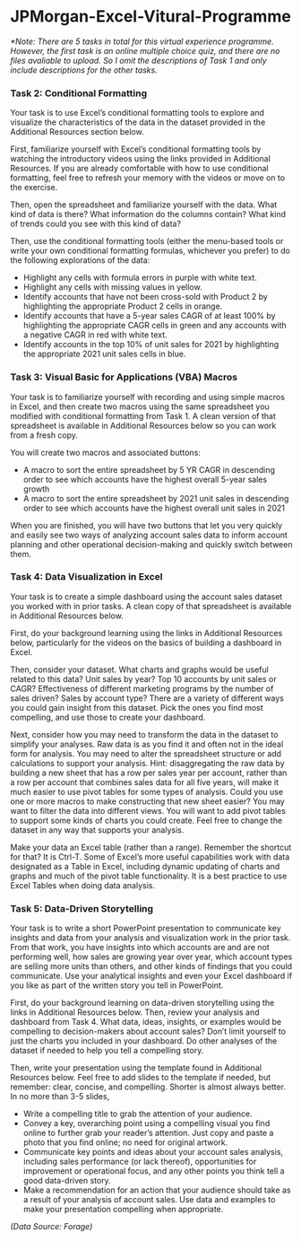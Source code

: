 # JPMorgan-Excel-Vitural-Programme

_*Note: There are 5 tasks in total for this virtual experience programme. However, the first task is an online multiple choice quiz, and there are no files avaliable to upload. So I omit the descriptions of Task 1 and only include descriptions for the other tasks._


### Task 2: Conditional Formatting

Your task is to use Excel’s conditional formatting tools to explore and visualize the characteristics of the data in the dataset provided in the Additional Resources section below.  

First, familiarize yourself with Excel’s conditional formatting tools by watching the introductory videos using the links provided in Additional Resources. If you are already comfortable with how to use conditional formatting, feel free to refresh your memory with the videos or move on to the exercise.  

Then, open the spreadsheet and familiarize yourself with the data. What kind of data is there? What information do the columns contain? What kind of trends could you see with this kind of data?  

Then, use the conditional formatting tools (either the menu-based tools or write your own conditional formatting formulas, whichever you prefer) to do the following explorations of the data:

* Highlight any cells with formula errors in purple with white text.
* Highlight any cells with missing values in yellow.
* Identify accounts that have not been cross-sold with Product 2 by highlighting the appropriate Product 2 cells in orange.
* Identify accounts that have a 5-year sales CAGR of at least 100% by highlighting the appropriate CAGR cells in green and any accounts with a negative CAGR in red with white text.
* Identify accounts in the top 10% of unit sales for 2021 by highlighting the appropriate 2021 unit sales cells in blue.


### Task 3: Visual Basic for Applications (VBA) Macros

Your task is to familiarize yourself with recording and using simple macros in Excel, and then create two macros using the same spreadsheet you modified with conditional formatting from Task 1. A clean version of that spreadsheet is available in Additional Resources below so you can work from a fresh copy.  

You will create two macros and associated buttons:

* A macro to sort the entire spreadsheet by 5 YR CAGR in descending order to see which accounts have the highest overall 5-year sales growth
* A macro to sort the entire spreadsheet by 2021 unit sales in descending order to see which accounts have the highest overall unit sales in 2021

When you are finished, you will have two buttons that let you very quickly and easily see two ways of analyzing account sales data to inform account planning and other operational decision-making and quickly switch between them. 


### Task 4: Data Visualization in Excel

Your task is to create a simple dashboard using the account sales dataset you worked with in prior tasks. A clean copy of that spreadsheet is available in Additional Resources below.

First, do your background learning using the links in Additional Resources below, particularly for the videos on the basics of building a dashboard in Excel.

Then, consider your dataset. What charts and graphs would be useful related to this data? Unit sales by year? Top 10 accounts by unit sales or CAGR? Effectiveness of different marketing programs by the number of sales driven? Sales by account type? There are a variety of different ways you could gain insight from this dataset. Pick the ones you find most compelling, and use those to create your dashboard.  

Next, consider how you may need to transform the data in the dataset to simplify your analyses. Raw data is as you find it and often not in the ideal form for analysis. You may need to alter the spreadsheet structure or add calculations to support your analysis. Hint: disaggregating the raw data by building a new sheet that has a row per sales year per account, rather than a row per account that combines sales data for all five years, will make it much easier to use pivot tables for some types of analysis. Could you use one or more macros to make constructing that new sheet easier? You may want to filter the data into different views. You will want to add pivot tables to support some kinds of charts you could create. Feel free to change the dataset in any way that supports your analysis.  

Make your data an Excel table (rather than a range). Remember the shortcut for that? It is Ctrl-T. Some of Excel’s more useful capabilities work with data designated as a Table in Excel, including dynamic updating of charts and graphs and much of the pivot table functionality. It is a best practice to use Excel Tables when doing data analysis.


### Task 5: Data-Driven Storytelling

Your task is to write a short PowerPoint presentation to communicate key insights and data from your analysis and visualization work in the prior task. From that work, you have insights into which accounts are and are not performing well, how sales are growing year over year, which account types are selling more units than others, and other kinds of findings that you could communicate. Use your analytical insights and even your Excel dashboard if you like as part of the written story you tell in PowerPoint.

First, do your background learning on data-driven storytelling using the links in Additional Resources below. Then, review your analysis and dashboard from Task 4. What data, ideas, insights, or examples would be compelling to decision-makers about account sales? Don’t limit yourself to just the charts you included in your dashboard. Do other analyses of the dataset if needed to help you tell a compelling story.

Then, write your presentation using the template found in Additional Resources below.  Feel free to add slides to the template if needed, but remember: clear, concise, and compelling. Shorter is almost always better. In no more than 3-5 slides,

* Write a compelling title to grab the attention of your audience.
* Convey a key, overarching point using a compelling visual you find online to further grab your reader’s attention. Just copy and paste a photo that you find online; no need for original artwork.
* Communicate key points and ideas about your account sales analysis, including sales performance (or lack thereof), opportunities for improvement or operational focus, and any other points you think tell a good data-driven story.
* Make a recommendation for an action that your audience should take as a result of your analysis of account sales.
Use data and examples to make your presentation compelling when appropriate.

_(Data Source: Forage)_
